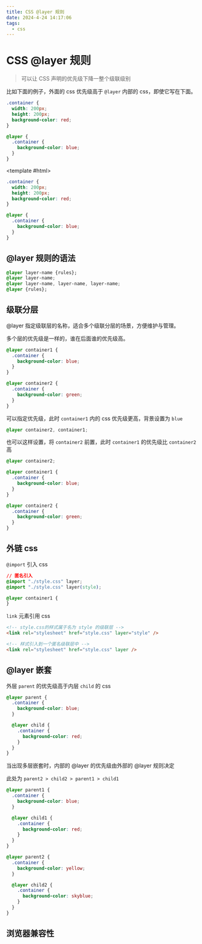 ```yaml
---
title: CSS @layer 规则
date: 2024-4-24 14:17:06
tags:
  - css
---
```


# CSS @layer 规则

> 可以让 CSS 声明的优先级下降一整个级联级别

比如下面的例子，外面的 css 优先级高于 `@layer` 内部的 css，即使它写在下面。

<playground>

```css
.container {
  width: 200px;
  height: 200px;
  background-color: red;
}

@layer {
  .container {
    background-color: blue;
  }
}
```

<template #html>

  <div class="container bg-red w-50px h-50px"></div>
</template>
</playground>

```css
.container {
  width: 200px;
  height: 200px;
  background-color: red;
}

@layer {
  .container {
    background-color: blue;
  }
}
```

## @layer 规则的语法

```css
@layer layer-name {rules};
@layer layer-name;
@layer layer-name, layer-name, layer-name;
@layer {rules};
```

## 级联分层

@layer 指定级联层的名称，适合多个级联分层的场景，方便维护与管理。

多个层的优先级是一样的，谁在后面谁的优先级高。

```css
@layer container1 {
  .container {
    background-color: blue;
  }
}

@layer container2 {
  .container {
    background-color: green;
  }
}
```

可以指定优先级，此时 `container1` 内的 css 优先级更高，背景设置为 `blue`

```css
@layer container2, container1;
```

也可以这样设置，将 `container2` 前置，此时 `container1` 的优先级比 `container2` 高

```css
@layer container2;

@layer container1 {
  .container {
    background-color: blue;
  }
}

@layer container2 {
  .container {
    background-color: green;
  }
}
```

## 外链 css

`@import` 引入 css

```css
// 匿名引入
@import "./style.css" layer;
@import "./style.css" layer(style);

@layer container1 {
}
```

`link` 元素引用 css

```html
<!-- style.css的样式属于名为 style 的级联层 -->
<link rel="stylesheet" href="style.css" layer="style" />

<!-- 样式引入到一个匿名级联层中 -->
<link rel="stylesheet" href="style.css" layer />
```

## @layer 嵌套

外层 `parent` 的优先级高于内层 `child` 的 css

```css
@layer parent {
  .container {
    background-color: blue;
  }

  @layer child {
    .container {
      background-color: red;
    }
  }
}
```

当出现多层嵌套时，内部的 @layer 的优先级由外部的 @layer 规则决定

此处为 `parent2 > child2 > parent1 > child1`

```css
@layer parent1 {
  .container {
    background-color: blue;
  }

  @layer child1 {
    .container {
      background-color: red;
    }
  }
}

@layer parent2 {
  .container {
    background-color: yellow;
  }

  @layer child2 {
    .container {
      background-color: skyblue;
    }
  }
}
```

## 浏览器兼容性

<script setup>
  import dark from './layer_dark.png'
  import light from './layer_light.png'
</script>

<ImgItem :dark="dark" :light="light" />
